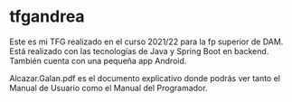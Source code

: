 # tfgandrea
Este es mi TFG realizado en el curso 2021/22 para la fp superior de DAM. 
Está realizado con las tecnologías de Java y Spring Boot en backend.
También cuenta con una pequeña app Android.

Alcazar.Galan.pdf es el documento explicativo donde podrás ver tanto el Manual de Usuario como el Manual del Programador.
